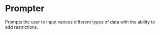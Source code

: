Prompter
========

Prompts the user to input various different types of data with the ability to add restrictions.
